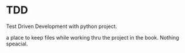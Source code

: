 # TDD
Test Driven Development with python project.

a place to keep files while working thru the project in the book. Nothing speacial.
